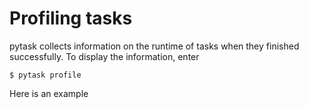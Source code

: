 # Profiling tasks

pytask collects information on the runtime of tasks when they finished successfully. To
display the information, enter

```console
$ pytask profile
```

Here is an example

```{image} /_static/images/profile.svg
```
